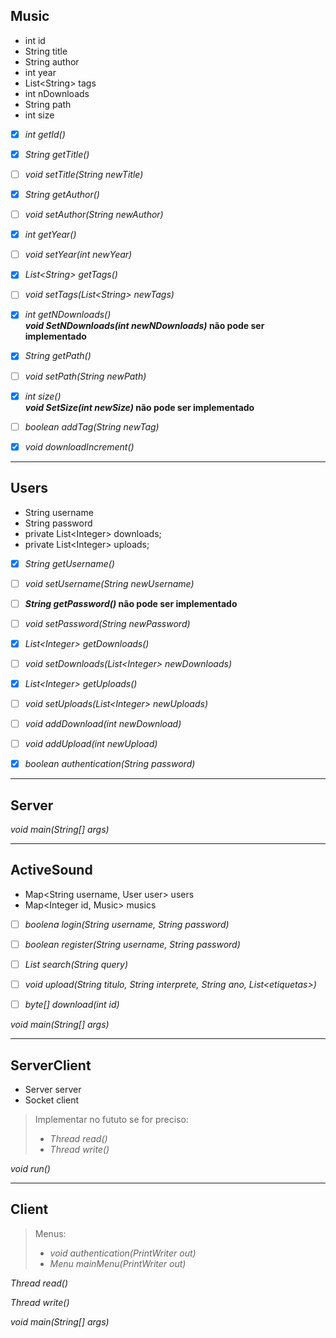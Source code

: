 ## Music

* int id
* String title
* String author
* int year
* List\<String> tags
* int nDownloads
* String path
* int size

- [x] *int getId()*  

- [x] *String getTitle()*  
- [ ] *void setTitle(String newTitle)*

- [x] *String getAuthor()*  
- [ ] *void setAuthor(String newAuthor)*

- [x] *int getYear()*  
- [ ] *void setYear(int newYear)*

- [x] *List\<String> getTags()*  
- [ ] *void setTags(List\<String> newTags)*

- [x] *int getNDownloads()*  
__*void SetNDownloads(int newNDownloads)* não pode ser implementado__

- [x] *String getPath()*  
- [ ] *void setPath(String newPath)*

- [x] *int size()*  
***void SetSize(int newSize)* não pode ser implementado**

- [ ] *boolean addTag(String newTag)*

- [x] *void downloadIncrement()*

---

## Users
* String username
* String password
* private List\<Integer> downloads;
* private List\<Integer> uploads;

- [x] *String getUsername()*  
- [ ] *void setUsername(String newUsername)*

- [ ] ***String getPassword()* não pode ser implementado**  
- [ ] *void setPassword(String newPassword)*

- [x] *List\<Integer> getDownloads()*
- [ ] *void setDownloads(List\<Integer> newDownloads)*

- [x] *List\<Integer> getUploads()*
- [ ] *void setUploads(List\<Integer> newUploads)*

- [ ] *void addDownload(int newDownload)*

- [ ] *void addUpload(int newUpload)*

- [x] *boolean authentication(String password)*

---

## Server

*void main(String[] args)*

---

## ActiveSound

* Map\<String username, User user> users
* Map\<Integer id, Music> musics

- [ ] *boolena login(String username, String password)*

- [ ] *boolean register(String username, String password)*

- [ ] *List<Music> search(String query)*

- [ ] *void upload(String titulo, String interprete, String ano, List\<etiquetas>)*

- [ ] *byte[] download(int id)*

*void main(String[] args)*

---

## ServerClient

* Server server
* Socket client

>Implementar no fututo se for preciso:  
>* *Thread read()*
>* *Thread write()*

*void run()*

---

## Client

>Menus:
>* *void authentication(PrintWriter out)*
>* *Menu mainMenu(PrintWriter out)*

*Thread read()*

*Thread write()*

*void main(String[] args)*